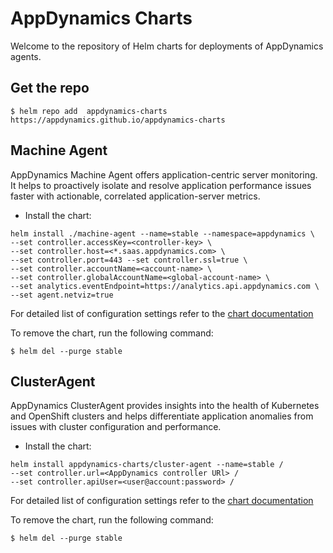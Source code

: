# AppDynamics Charts 

Welcome to the repository of Helm charts for deployments of AppDynamics agents.

## Get the repo

```
$ helm repo add  appdynamics-charts https://appdynamics.github.io/appdynamics-charts
```

## Machine Agent

AppDynamics Machine Agent offers application-centric server monitoring. It helps to proactively isolate and resolve application performance issues faster with actionable, correlated application-server metrics. 

* Install the chart:

```
helm install ./machine-agent --name=stable --namespace=appdynamics \
--set controller.accessKey=<controller-key> \ 
--set controller.host=<*.saas.appdynamics.com> \
--set controller.port=443 --set controller.ssl=true \
--set controller.accountName=<account-name> \
--set controller.globalAccountName=<global-account-name> \ 
--set analytics.eventEndpoint=https://analytics.api.appdynamics.com \
--set agent.netviz=true
```

For detailed list of configuration settings refer to the [chart documentation](https://appdynamics.github.io/appdynamics-charts/machine-agent/)

To remove the chart, run the following command:

```
$ helm del --purge stable

```

## ClusterAgent

AppDynamics ClusterAgent provides insights into the health of Kubernetes and OpenShift clusters and helps differentiate application anomalies from issues with cluster configuration and performance.

* Install the chart:

```
helm install appdynamics-charts/cluster-agent --name=stable /
--set controller.url=<AppDynamics controller URl> /
--set controller.apiUser=<user@account:password> /

```

For detailed list of configuration settings refer to the [chart documentation](https://appdynamics.github.io/appdynamics-charts/cluster-agent/)

To remove the chart, run the following command:

```
$ helm del --purge stable

```

